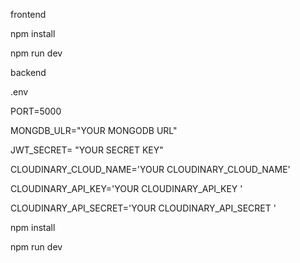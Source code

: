 frontend



npm install



npm run dev



backend



.env



PORT=5000



MONGDB_ULR="YOUR MONGODB URL"



JWT_SECRET= "YOUR SECRET KEY"



CLOUDINARY_CLOUD_NAME='YOUR CLOUDINARY_CLOUD_NAME'



CLOUDINARY_API_KEY='YOUR CLOUDINARY_API_KEY '



CLOUDINARY_API_SECRET='YOUR CLOUDINARY_API_SECRET '



npm install



npm run dev
